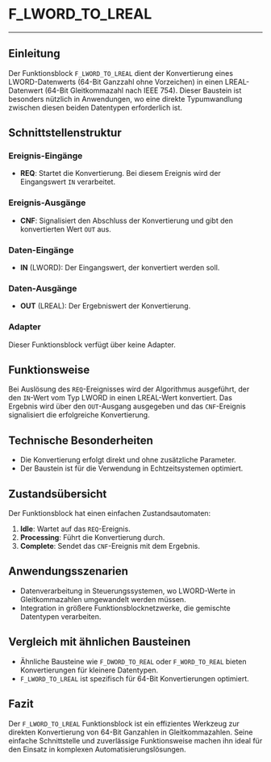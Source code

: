 # F_LWORD_TO_LREAL

* * * * * * * * * *
## Einleitung
Der Funktionsblock `F_LWORD_TO_LREAL` dient der Konvertierung eines LWORD-Datenwerts (64-Bit Ganzzahl ohne Vorzeichen) in einen LREAL-Datenwert (64-Bit Gleitkommazahl nach IEEE 754). Dieser Baustein ist besonders nützlich in Anwendungen, wo eine direkte Typumwandlung zwischen diesen beiden Datentypen erforderlich ist.

## Schnittstellenstruktur

### **Ereignis-Eingänge**
- **REQ**: Startet die Konvertierung. Bei diesem Ereignis wird der Eingangswert `IN` verarbeitet.

### **Ereignis-Ausgänge**
- **CNF**: Signalisiert den Abschluss der Konvertierung und gibt den konvertierten Wert `OUT` aus.

### **Daten-Eingänge**
- **IN** (LWORD): Der Eingangswert, der konvertiert werden soll.

### **Daten-Ausgänge**
- **OUT** (LREAL): Der Ergebniswert der Konvertierung.

### **Adapter**
Dieser Funktionsblock verfügt über keine Adapter.

## Funktionsweise
Bei Auslösung des `REQ`-Ereignisses wird der Algorithmus ausgeführt, der den `IN`-Wert vom Typ LWORD in einen LREAL-Wert konvertiert. Das Ergebnis wird über den `OUT`-Ausgang ausgegeben und das `CNF`-Ereignis signalisiert die erfolgreiche Konvertierung.

## Technische Besonderheiten
- Die Konvertierung erfolgt direkt und ohne zusätzliche Parameter.
- Der Baustein ist für die Verwendung in Echtzeitsystemen optimiert.

## Zustandsübersicht
Der Funktionsblock hat einen einfachen Zustandsautomaten:
1. **Idle**: Wartet auf das `REQ`-Ereignis.
2. **Processing**: Führt die Konvertierung durch.
3. **Complete**: Sendet das `CNF`-Ereignis mit dem Ergebnis.

## Anwendungsszenarien
- Datenverarbeitung in Steuerungssystemen, wo LWORD-Werte in Gleitkommazahlen umgewandelt werden müssen.
- Integration in größere Funktionsblocknetzwerke, die gemischte Datentypen verarbeiten.

## Vergleich mit ähnlichen Bausteinen
- Ähnliche Bausteine wie `F_DWORD_TO_REAL` oder `F_WORD_TO_REAL` bieten Konvertierungen für kleinere Datentypen.
- `F_LWORD_TO_LREAL` ist spezifisch für 64-Bit Konvertierungen optimiert.

## Fazit
Der `F_LWORD_TO_LREAL` Funktionsblock ist ein effizientes Werkzeug zur direkten Konvertierung von 64-Bit Ganzahlen in Gleitkommazahlen. Seine einfache Schnittstelle und zuverlässige Funktionsweise machen ihn ideal für den Einsatz in komplexen Automatisierungslösungen.